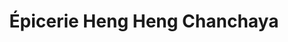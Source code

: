 ---
title: "Épicerie Heng Heng Chanchaya"
url: /montreal/epicerie-heng-heng-chanchaya/
shop: Lebensmittel
---